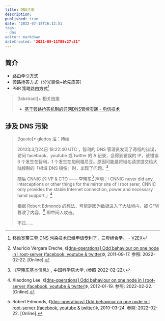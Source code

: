 ```yaml
---
title: DNS污染
description:
published: true
date: "2022-07-18T16:12:51
tags:
- dns
editor: markdown
dateCreated: "2021-09-11T09:27:21"
---
```


## 简介

+ 路由牵引方式
+ 旁路抢答方式（分光镜像+抢先应答）  
+ PBR 策略路由方式[^482394]

[^482394]: [移动宽带三套 DNS 污染技术已经申请专利了，三套组合拳。 - V2EX](https://web.archive.org/web/20200327034135/https://v2ex.com/t/482394)

> [!abstract]+ 相关链接
> + [基于旁路抢答机制的异网DNS管控实践 - 电信技术](https://web.archive.org/web/20180823105346/http://www.ttm.com.cn/article/2016/1000-1247/1000-1247-1-1-00064.shtml)

## 涉及 DNS 污染

> [!quote]+ gledos 注：待续
>
> 2010年3月24日 18:22:40 UTC ，智利的 DNS 管理员发现了奇怪的错误，访问 facebook、youtube 或 twitter 的 A 记录，会得到错误的 IP，该错误 3 个发生在智利，1 个发生在加利福尼亚。原因可能是将域名请求提交给大陆控制的「根域 DNS 镜像」时，出现了问题。[^260]
>
> [^260]: Mauricio Vergara Ereche, 《[[dns-operations] Odd behaviour on one node in I root-server (facebook, youtube & twitter)](https://web.archive.org/web/20110917095535/https://lists.dns-oarc.net/pipermail/dns-operations/2010-March/005260.html)》, 2011-09-17. 参照: 2022-02-22. [Online].
>
> 随后 CNNIC 的 VP & CTO —— 李晓东[^LEE] 声明：「CNNIC never 
> did any interceptions or other things for the mirror site of I root 
> serer, CNNIC only provides the stable Internet connection, power and 
> necessary hand support.」[^280]
>
> [^LEE]: 《[李晓东基本信息](https://web.archive.org/web/20200603014428/http://people.ucas.ac.cn/~LEE)》, 中国科学院大学. (参照 2022-02-22).
>
> [^280]: Xiaodong Lee, 《[[dns-operations] Odd behaviour on one node in I root-server (facebook, youtube & twitter)](https://web.archive.org/web/20120119092604/https://lists.dns-oarc.net/pipermail/dns-operations/2010-March/005280.html)》, 2012-01-19. 参照: 2022-02-22. [Online].
>
> 根据 Robert Edmonds 的想法，可能是因为数据进入了大陆境内，被 GFW 篡改了内容，[^271] 即中间人攻击。
>
> [^271]: Robert Edmonds, 《[[dns-operations] Odd behaviour on one node in I root-server (facebook, youtube & twitter)](https://lists.dns-oarc.net/pipermail/dns-operations/2010-March/005271.html)》, 2010-03-24. 参照: 2022-02-22. [Online].
>
> 不过……
